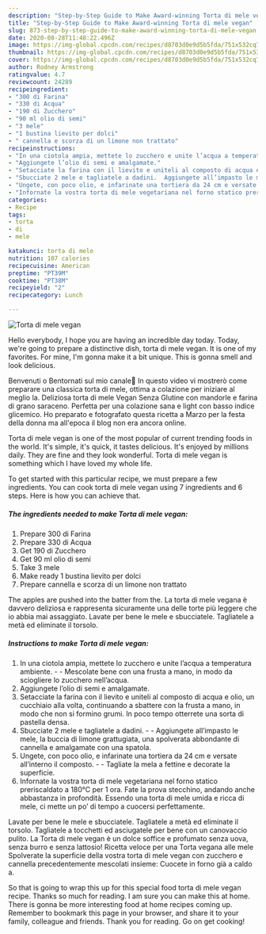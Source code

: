 ```yaml
---
description: "Step-by-Step Guide to Make Award-winning Torta di mele vegan"
title: "Step-by-Step Guide to Make Award-winning Torta di mele vegan"
slug: 873-step-by-step-guide-to-make-award-winning-torta-di-mele-vegan
date: 2020-08-28T11:48:22.496Z
image: https://img-global.cpcdn.com/recipes/d8703d0e9d5b5fda/751x532cq70/torta-di-mele-vegan-recipe-main-photo.jpg
thumbnail: https://img-global.cpcdn.com/recipes/d8703d0e9d5b5fda/751x532cq70/torta-di-mele-vegan-recipe-main-photo.jpg
cover: https://img-global.cpcdn.com/recipes/d8703d0e9d5b5fda/751x532cq70/torta-di-mele-vegan-recipe-main-photo.jpg
author: Rodney Armstrong
ratingvalue: 4.7
reviewcount: 24289
recipeingredient:
- "300 di Farina"
- "330 di Acqua"
- "190 di Zucchero"
- "90 ml olio di semi"
- "3 mele"
- "1 bustina lievito per dolci"
- " cannella e scorza di un limone non trattato"
recipeinstructions:
- "In una ciotola ampia, mettete lo zucchero e unite l’acqua a temperatura ambiente.  Mescolate bene con una frusta a mano, in modo da sciogliere lo zucchero nell’acqua."
- "Aggiungete l’olio di semi e amalgamate."
- "Setacciate la farina con il lievito e uniteli al composto di acqua e olio, un cucchiaio alla volta, continuando a sbattere con la frusta a mano, in modo che non si formino grumi. In poco tempo otterrete una sorta di pastella densa."
- "Sbucciate 2 mele e tagliatele a dadini.  Aggiungete all’impasto le mele, la buccia di limone grattugiata, una spolverata abbondante di cannella e amalgamate con una spatola."
- "Ungete, con poco olio, e infarinate una tortiera da 24 cm e versate all’interno il composto.  Tagliate la mela a fettine e decorate la superficie."
- "Infornate la vostra torta di mele vegetariana nel forno statico preriscaldato a 180°C per 1 ora. Fate la prova stecchino, andando anche abbastanza in profondità. Essendo una torta di mele umida e ricca di mele, ci mette un po’ di tempo a cuocersi perfettamente."
categories:
- Recipe
tags:
- torta
- di
- mele

katakunci: torta di mele 
nutrition: 107 calories
recipecuisine: American
preptime: "PT39M"
cooktime: "PT38M"
recipeyield: "2"
recipecategory: Lunch

---
```



![Torta di mele vegan](https://img-global.cpcdn.com/recipes/d8703d0e9d5b5fda/751x532cq70/torta-di-mele-vegan-recipe-main-photo.jpg)

Hello everybody, I hope you are having an incredible day today. Today, we're going to prepare a distinctive dish, torta di mele vegan. It is one of my favorites. For mine, I'm gonna make it a bit unique. This is gonna smell and look delicious.

Benvenuti o Bentornati sul mio canale💛 In questo video vi mostrerò come preparare una classica torta di mele, ottima a colazione per iniziare al meglio la. Deliziosa torta di mele Vegan Senza Glutine con mandorle e farina di grano saraceno. Perfetta per una colazione sana e light con basso indice glicemico. Ho preparato e fotografato questa ricetta a Marzo per la festa della donna ma all&#39;epoca il blog non era ancora online.

Torta di mele vegan is one of the most popular of current trending foods in the world. It's simple, it's quick, it tastes delicious. It's enjoyed by millions daily. They are fine and they look wonderful. Torta di mele vegan is something which I have loved my whole life.


To get started with this particular recipe, we must prepare a few ingredients. You can cook torta di mele vegan using 7 ingredients and 6 steps. Here is how you can achieve that.

<!--inarticleads1-->

##### The ingredients needed to make Torta di mele vegan:

1. Prepare 300 di Farina
1. Prepare 330 di Acqua
1. Get 190 di Zucchero
1. Get 90 ml olio di semi
1. Take 3 mele
1. Make ready 1 bustina lievito per dolci
1. Prepare  cannella e scorza di un limone non trattato


The apples are pushed into the batter from the. La torta di mele vegana è davvero deliziosa e rappresenta sicuramente una delle torte più leggere che io abbia mai assaggiato. Lavate per bene le mele e sbucciatele. Tagliatele a metà ed eliminate il torsolo. 

<!--inarticleads2-->

##### Instructions to make Torta di mele vegan:

1. In una ciotola ampia, mettete lo zucchero e unite l’acqua a temperatura ambiente. -  - Mescolate bene con una frusta a mano, in modo da sciogliere lo zucchero nell’acqua.
1. Aggiungete l’olio di semi e amalgamate.
1. Setacciate la farina con il lievito e uniteli al composto di acqua e olio, un cucchiaio alla volta, continuando a sbattere con la frusta a mano, in modo che non si formino grumi. In poco tempo otterrete una sorta di pastella densa.
1. Sbucciate 2 mele e tagliatele a dadini. -  - Aggiungete all’impasto le mele, la buccia di limone grattugiata, una spolverata abbondante di cannella e amalgamate con una spatola.
1. Ungete, con poco olio, e infarinate una tortiera da 24 cm e versate all’interno il composto. -  - Tagliate la mela a fettine e decorate la superficie.
1. Infornate la vostra torta di mele vegetariana nel forno statico preriscaldato a 180°C per 1 ora. Fate la prova stecchino, andando anche abbastanza in profondità. Essendo una torta di mele umida e ricca di mele, ci mette un po’ di tempo a cuocersi perfettamente.


Lavate per bene le mele e sbucciatele. Tagliatele a metà ed eliminate il torsolo. Tagliatele a tocchetti ed asciugatele per bene con un canovaccio pulito. La Torta di mele vegan è un dolce soffice e profumato senza uova, senza burro e senza lattosio! Ricetta veloce per una Torta vegana alle mele Spolverate la superficie della vostra torta di mele vegan con zucchero e cannella precedentemente mescolati insieme: Cuocete in forno già a caldo a. 

So that is going to wrap this up for this special food torta di mele vegan recipe. Thanks so much for reading. I am sure you can make this at home. There is gonna be more interesting food at home recipes coming up. Remember to bookmark this page in your browser, and share it to your family, colleague and friends. Thank you for reading. Go on get cooking!
